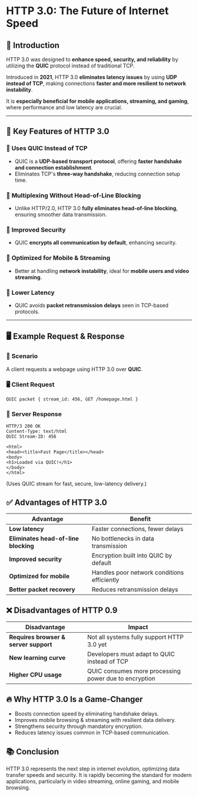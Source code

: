 # **HTTP 3.0: The Future of Internet Speed**

## 📌 Introduction
HTTP 3.0 was designed to **enhance speed, security, and reliability** by utilizing the **QUIC** protocol instead of traditional TCP.  

Introduced in **2021**, HTTP 3.0 **eliminates latency issues** by using **UDP instead of TCP**, making connections **faster and more resilient to network instability**.  

It is **especially beneficial for mobile applications, streaming, and gaming**, where performance and low latency are crucial.

---

## 🔑 **Key Features of HTTP 3.0**

### 🔹 **Uses QUIC Instead of TCP**
- QUIC is a **UDP-based transport protocol**, offering **faster handshake and connection establishment**.
- Eliminates TCP's **three-way handshake**, reducing connection setup time.

### 🔹 **Multiplexing Without Head-of-Line Blocking**
- Unlike HTTP/2.0, HTTP 3.0 **fully eliminates head-of-line blocking**, ensuring smoother data transmission.

### 🔹 **Improved Security**
- QUIC **encrypts all communication by default**, enhancing security.
  
### 🔹 **Optimized for Mobile & Streaming**
- Better at handling **network instability**, ideal for **mobile users and video streaming**.

### 🔹 **Lower Latency**
- QUIC avoids **packet retransmission delays** seen in TCP-based protocols.

---

## 🖥️ **Example Request & Response**

### 📌 **Scenario**
A client requests a webpage using HTTP 3.0 over **QUIC**.

### 🖥️ **Client Request**
```http
QUIC packet { stream_id: 456, GET /homepage.html }
```


### 📡 **Server Response**

```http
HTTP/3 200 OK
Content-Type: text/html
QUIC Stream-ID: 456

<html>
<head><title>Fast Page</title></head>
<body>
<h1>Loaded via QUIC!</h1>
</body>
</html>
```
(Uses QUIC stream for fast, secure, low-latency delivery.)

## ✅ Advantages of HTTP 3.0

| Advantage | Benefit | 
|-----------|---------|
| **Low latency** | Faster connections, fewer delays | 
| **Eliminates head-of-line blocking** | No bottlenecks in data transmission | 
| **Improved security** | Encryption built into QUIC by default | 
| **Optimized for mobile** | Handles poor network conditions efficiently | 
| **Better packet recovery** | Reduces retransmission delays | 


## ❌ Disadvantages of HTTP 0.9

| Disadvantage | Impact | 
|--------------|--------|
| **Requires browser & server support** | Not all systems fully support HTTP 3.0 yet | 
| **New learning curve** | Developers must adapt to QUIC instead of TCP | 
| **Higher CPU usage** | QUIC consumes more processing power due to encryption | 

## 🔥 Why HTTP 3.0 Is a Game-Changer

- Boosts connection speed by eliminating handshake delays.
- Improves mobile browsing & streaming with resilient data delivery.
- Strengthens security through mandatory encryption.
- Reduces latency issues common in TCP-based communication.

## 📚 Conclusion

HTTP 3.0 represents the next step in internet evolution, optimizing data transfer speeds and security.
It is rapidly becoming the standard for modern applications, particularly in video streaming, online gaming, and mobile browsing.














